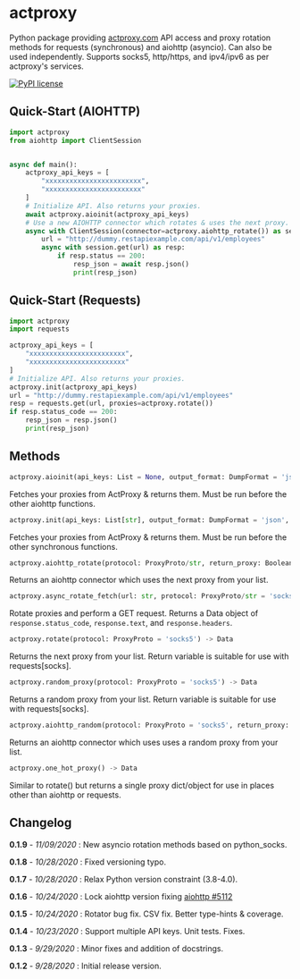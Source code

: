 # actproxy

Python package providing [actproxy.com](https://actproxy.com/aff.php?aff=30) API access and proxy rotation methods for requests (synchronous) and aiohttp
(asyncio). Can also be used independently. Supports socks5, http/https, and ipv4/ipv6 as per actproxy's services.

[![PyPI license](https://img.shields.io/pypi/l/ansicolortags.svg)](https://pypi.org/project/actproxy/)

## Quick-Start (AIOHTTP)

```python
import actproxy
from aiohttp import ClientSession


async def main():
    actproxy_api_keys = [
        "xxxxxxxxxxxxxxxxxxxxxxxx",
        "xxxxxxxxxxxxxxxxxxxxxxxx"
    ]
    # Initialize API. Also returns your proxies.
    await actproxy.aioinit(actproxy_api_keys)
    # Use a new AIOHTTP connector which rotates & uses the next proxy.
    async with ClientSession(connector=actproxy.aiohttp_rotate()) as session:
        url = "http://dummy.restapiexample.com/api/v1/employees"
        async with session.get(url) as resp:
            if resp.status == 200:
                resp_json = await resp.json()
                print(resp_json)
```

## Quick-Start (Requests)

```python
import actproxy
import requests

actproxy_api_keys = [
    "xxxxxxxxxxxxxxxxxxxxxxxx",
    "xxxxxxxxxxxxxxxxxxxxxxxx"
]
# Initialize API. Also returns your proxies.
actproxy.init(actproxy_api_keys)
url = "http://dummy.restapiexample.com/api/v1/employees"
resp = requests.get(url, proxies=actproxy.rotate())
if resp.status_code == 200:
    resp_json = resp.json()
    print(resp_json)
```

## Methods

```python
actproxy.aioinit(api_keys: List = None, output_format: DumpFormat = 'json', get_userpass: Boolean = True) -> Union[FlatList, str, None]
```

Fetches your proxies from ActProxy & returns them. Must be run before the other aiohttp
functions.

```python
actproxy.init(api_keys: List[str], output_format: DumpFormat = 'json', get_userpass: Any = True) -> Union[FlatList, str, None]
```

Fetches your proxies from ActProxy & returns
them. Must be run before the other synchronous functions.

```python
actproxy.aiohttp_rotate(protocol: ProxyProto/str, return_proxy: Boolean = False) -> Union[ProxyConnector, Tuple[Data, ProxyConnector]]
```

Returns an aiohttp connector which uses the next proxy from your list.

```python
actproxy.async_rotate_fetch(url: str, protocol: ProxyProto/str = 'socks5', return_proxy: Boolean = False) -> Data
```

Rotate proxies and perform a GET request. Returns a Data object of `response.status_code`, `response.text`, and
`response.headers`.

```python
actproxy.rotate(protocol: ProxyProto = 'socks5') -> Data
```
Returns the next proxy from your list. Return variable is suitable for use with requests[socks].

```python
actproxy.random_proxy(protocol: ProxyProto = 'socks5') -> Data
```

Returns a random proxy from your list. Return variable is suitable for use with
requests[socks].

```python
actproxy.aiohttp_random(protocol: ProxyProto = 'socks5', return_proxy: Boolean = False) -> Union[ProxyConnector, Tuple[Data, ProxyConnector]]
```

Returns an aiohttp connector which uses uses a random proxy from your list.

```python
actproxy.one_hot_proxy() -> Data
```

Similar to rotate() but returns a single proxy dict/object for use in places other than
aiohttp or requests.

## Changelog

**0.1.9** - _11/09/2020_ : New asyncio rotation methods based on python_socks.

**0.1.8** - _10/28/2020_ : Fixed versioning typo.

**0.1.7** - _10/28/2020_ : Relax Python version constraint (3.8-4.0).

**0.1.6** - _10/24/2020_ : Lock aiohttp version fixing [aiohttp #5112](https://github.com/aio-libs/aiohttp/issues/5112)

**0.1.5** - _10/24/2020_ : Rotator bug fix. CSV fix. Better type-hints & coverage.

**0.1.4** - _10/23/2020_ : Support multiple API keys. Unit tests. Fixes.

**0.1.3** - _9/29/2020_ : Minor fixes and addition of docstrings.

**0.1.2** - _9/28/2020_ : Initial release version.